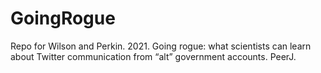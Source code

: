 # GoingRogue
Repo for Wilson and Perkin. 2021. Going rogue: what scientists can learn about Twitter communication from “alt” government accounts. PeerJ.
